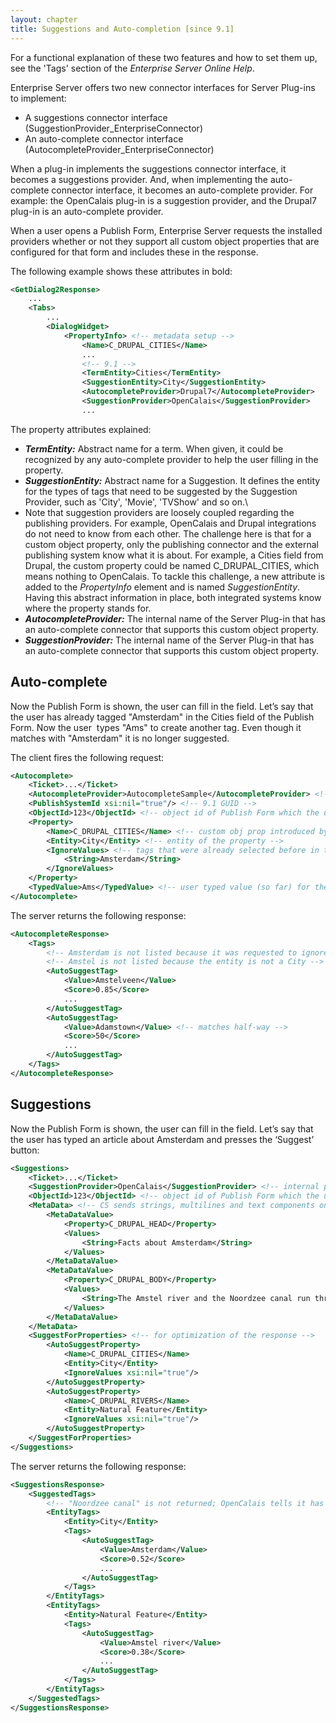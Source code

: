 ```yaml
---
layout: chapter
title: Suggestions and Auto-completion [since 9.1]
---
```


For a functional explanation of these two features and how to set them up, see the 'Tags' section of the *Enterprise Server Online Help*.

Enterprise Server offers two new connector interfaces for Server Plug-ins to implement:
* A suggestions connector interface (SuggestionProvider\_EnterpriseConnector)
* An auto-complete connector interface (AutocompleteProvider\_EnterpriseConnector)

When a plug-in implements the suggestions connector interface, it becomes a suggestions provider. And, when implementing the auto-complete connector interface, it becomes an auto-complete provider. For example: the OpenCalais plug-in is a suggestion provider, and the Drupal7 plug-in is an auto-complete provider.

When a user opens a Publish Form, Enterprise Server requests the installed providers whether or not they support all custom object properties that are configured for that form and includes these in the response.

The following example shows these attributes in bold:

```xml
<GetDialog2Response>
    ...
    <Tabs>
        ...
        <DialogWidget>
            <PropertyInfo> <!-- metadata setup -->
                <Name>C_DRUPAL_CITIES</Name>
                ...
                <!-- 9.1 -->
                <TermEntity>Cities</TermEntity>
                <SuggestionEntity>City</SuggestionEntity>
                <AutocompleteProvider>Drupal7</AutocompleteProvider>
                <SuggestionProvider>OpenCalais</SuggestionProvider>
                ...
```
The property attributes explained:

* ***TermEntity:*** Abstract name for a term. When given, it could be recognized by any auto-complete provider to help the user filling in the property.
* ***SuggestionEntity:*** Abstract name for a Suggestion. It defines the entity for the types of tags that need to be suggested by the Suggestion Provider, such as 'City', 'Movie', 'TVShow' and so on.\
* Note that suggestion providers are loosely coupled regarding the publishing providers. For example, OpenCalais and Drupal integrations do not need to know from each other. The challenge here is that for a custom object property, only the publishing connector and the external publishing system know what it is about. For example, a Cities field from Drupal, the custom property could be named C\_DRUPAL\_CITIES, which means nothing to OpenCalais. To tackle this challenge, a new attribute is added to the *PropertyInfo* element and is named *SuggestionEntity*. Having this abstract information in place, both integrated systems know where the property stands for.
* ***AutocompleteProvider:*** The internal name of the Server Plug-in that has an auto-complete connector that supports this custom object property.
* ***SuggestionProvider:*** The internal name of the Server Plug-in that has an auto-complete connector that supports this custom object property.

## Auto-complete

Now the Publish Form is shown, the user can fill in the field. Let’s say that the user has already tagged "Amsterdam" in the Cities field of the Publish Form. Now the user  types "Ams" to create another tag. Even though it matches with "Amsterdam" it is no longer suggested.

The client fires the following request:

```xml
<Autocomplete>
    <Ticket>...</Ticket>
    <AutocompleteProvider>AutocompleteSample</AutocompleteProvider> <!-- plugin name -->
    <PublishSystemId xsi:nil="true"/> <!-- 9.1 GUID -->
    <ObjectId>123</ObjectId> <!-- object id of Publish Form which the user is filling in -->
    <Property>
        <Name>C_DRUPAL_CITIES</Name> <!-- custom obj prop introduced by Drupal connector -->
        <Entity>City</Entity> <!-- entity of the property -->
        <IgnoreValues> <!-- tags that were already selected before in the Cities field -->
            <String>Amsterdam</String>
        </IgnoreValues>
    </Property>
    <TypedValue>Ams</TypedValue> <!-- user typed value (so far) for the custom Cities field -->
</Autocomplete>
```

The server returns the following response:

```xml
<AutocompleteResponse>
    <Tags>
        <!-- Amsterdam is not listed because it was requested to ignore -->
        <!-- Amstel is not listed because the entity is not a City -->
        <AutoSuggestTag>
            <Value>Amstelveen</Value>
            <Score>0.85</Score>
            ...
        </AutoSuggestTag>
        <AutoSuggestTag>
            <Value>Adamstown</Value> <!-- matches half-way -->
            <Score>50</Score>
            ...
        </AutoSuggestTag>
    </Tags>
</AutocompleteResponse>
```

## Suggestions

Now the Publish Form is shown, the user can fill in the field. Let’s say that the user has typed an article about Amsterdam and presses the ‘Suggest’ button:

```xml
<Suggestions>
    <Ticket>...</Ticket>
    <SuggestionProvider>OpenCalais</SuggestionProvider> <!-- internal plugin name -->
    <ObjectId>123</ObjectId> <!-- object id of Publish Form which the user is filling in -->
    <MetaData> <!-- CS sends strings, multilines and text components only -->
        <MetaDataValue>
            <Property>C_DRUPAL_HEAD</Property>
            <Values>
                <String>Facts about Amsterdam</String>
            </Values>
        </MetaDataValue>
        <MetaDataValue>
            <Property>C_DRUPAL_BODY</Property>
            <Values>
                <String>The Amstel river and the Noordzee canal run through this city.</String>
            </Values>
        </MetaDataValue>
    </MetaData>
    <SuggestForProperties> <!-- for optimization of the response -->
        <AutoSuggestProperty>
            <Name>C_DRUPAL_CITIES</Name>
            <Entity>City</Entity>
            <IgnoreValues xsi:nil="true"/>
        </AutoSuggestProperty>
        <AutoSuggestProperty>
            <Name>C_DRUPAL_RIVERS</Name>
            <Entity>Natural Feature</Entity>
            <IgnoreValues xsi:nil="true"/>
        </AutoSuggestProperty>
    </SuggestForProperties>
</Suggestions>
```

The server returns the following response:

```xml
<SuggestionsResponse>
    <SuggestedTags>
        <!-- "Noordzee canal" is not returned; OpenCalais tells it has entity "Facility" -->
        <EntityTags>
            <Entity>City</Entity>
            <Tags>
                <AutoSuggestTag>
                    <Value>Amsterdam</Value>
                    <Score>0.52</Score>
                    ...
                </AutoSuggestTag>
            </Tags>
        </EntityTags>
        <EntityTags>
            <Entity>Natural Feature</Entity>
            <Tags>
                <AutoSuggestTag>
                    <Value>Amstel river</Value>
                    <Score>0.38</Score>
                    ...
                </AutoSuggestTag>
            </Tags>
        </EntityTags>
    </SuggestedTags>
</SuggestionsResponse>
```
